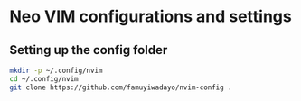 # Neo VIM configurations and settings

## Setting up the config folder
```bash
mkdir -p ~/.config/nvim
cd ~/.config/nvim
git clone https://github.com/famuyiwadayo/nvim-config .
```

